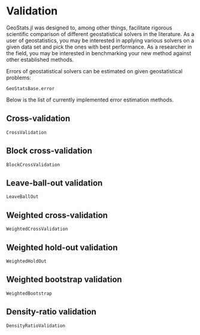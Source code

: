 # Validation

GeoStats.jl was designed to, among other things, facilitate rigorous scientific
comparison of different geostatistical solvers in the literature. As a user of
geostatistics, you may be interested in applying various solvers on a given data
set and pick the ones with best performance. As a researcher in the field, you may
be interested in benchmarking your new method against other established methods.

Errors of geostatistical solvers can be estimated on given geostatistical problems:

```@docs
GeoStatsBase.error
```

Below is the list of currently implemented error estimation methods.

## Cross-validation

```@docs
CrossValidation
```

## Block cross-validation

```@docs
BlockCrossValidation
```

## Leave-ball-out validation

```@docs
LeaveBallOut
```

## Weighted cross-validation

```@docs
WeightedCrossValidation
```

## Weighted hold-out validation

```@docs
WeightedHoldOut
```

## Weighted bootstrap validation

```@docs
WeightedBootstrap
```

## Density-ratio validation

```@docs
DensityRatioValidation
```
